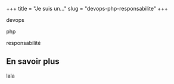+++
title = "Je suis un..."
slug = "devops-php-responsabilite"
+++


devops

php

responsabilité

## En savoir plus

lala
